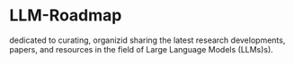 # LLM-Roadmap
dedicated to curating, organizid sharing the latest research developments, papers, and resources in the field of Large Language Models (LLMs)s).
